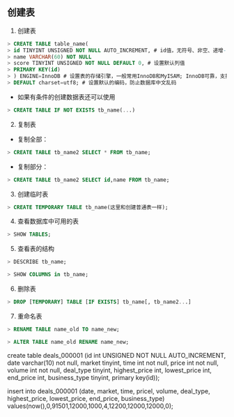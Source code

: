 
## 创建表
1. 创建表
``` sql
> CREATE TABLE table_name(
> id TINYINT UNSIGNED NOT NULL AUTO_INCREMENT, # id值，无符号、非空、递增--唯一性，可做主键。
> name VARCHAR(60) NOT NULL
> score TINYINT UNSIGNED NOT NULL DEFAULT 0, # 设置默认列值
> PRIMARY KEY(id)
> ) ENGINE=InnoDB # 设置表的存储引擎，一般常用InnoDB和MyISAM; InnoDB可靠，支持事务；MyISAM高效不支持全文检索
> DEFAULT charset=utf8; # 设置默认的编码，防止数据库中文乱码
```

- 如果有条件的创建数据表还可以使用
``` sql
> CREATE TABLE IF NOT EXISTS tb_name(...)
```

2. 复制表
- 复制全部：
``` sql
> CREATE TABLE tb_name2 SELECT * FROM tb_name;
```

- 复制部分：
``` sql
> CREATE TABLE tb_name2 SELECT id,name FROM tb_name;
```

3. 创建临时表
``` sql
> CREATE TEMPORARY TABLE tb_name(这里和创建普通表一样);
```

4. 查看数据库中可用的表
``` sql
> SHOW TABLES;
```

5. 查看表的结构
``` sql
> DESCRIBE tb_name;

> SHOW COLUMNS in tb_name;
```

6. 删除表
``` sql
> DROP [TEMPORARY] TABLE [IF EXISTS] tb_name[, tb_name2...]
```

7. 重命名表
``` sql
> RENAME TABLE name_old TO name_new;

> ALTER TABLE name_old RENAME name_new;
```

create table deals_000001 (id int UNSIGNED NOT NULL AUTO_INCREMENT, date varchar(10) not null, market tinyint, time int not null, price int not null, volume int not null, deal_type tinyint, highest_price int, lowest_price int, end_price int, business_type tinyint, primary key(id));

insert into deals_000001 (date, market, time, pricel, volume, deal_type, highest_price, lowest_price, end_price, business_type) values(now(),0,91501,12000,1000,4,12200,12000,12000,0);
